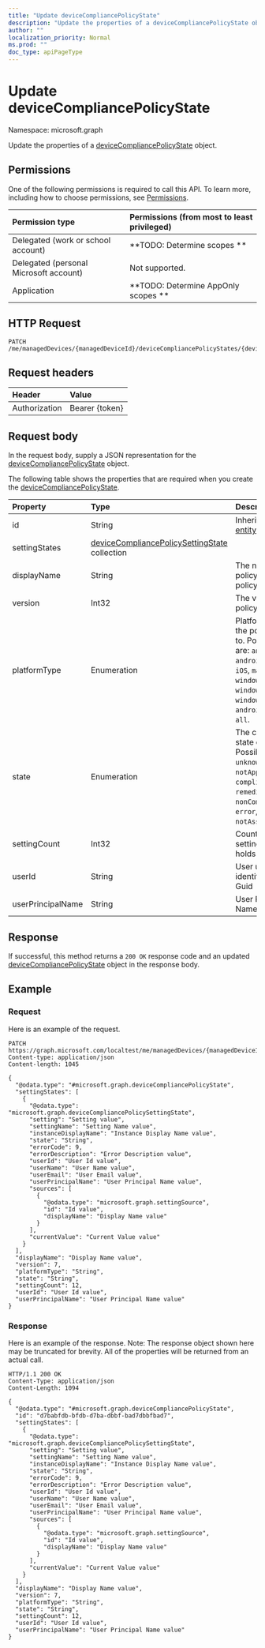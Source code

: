 ```yaml
---
title: "Update deviceCompliancePolicyState"
description: "Update the properties of a deviceCompliancePolicyState object."
author: ""
localization_priority: Normal
ms.prod: ""
doc_type: apiPageType
---
```


# Update deviceCompliancePolicyState

Namespace: microsoft.graph

Update the properties of a [deviceCompliancePolicyState](../resources/devicecompliancepolicystate.md) object.

## Permissions
One of the following permissions is required to call this API. To learn more, including how to choose permissions, see [Permissions](/concepts/permissions-reference.md).

|Permission type|Permissions (from most to least privileged)|
|:---|:---|
|Delegated (work or school account)|**TODO: Determine scopes **|
|Delegated (personal Microsoft account)|Not supported.|
|Application|**TODO: Determine AppOnly scopes **|

## HTTP Request
<!-- {
  "blockType": "ignored"
}
-->
``` http
PATCH /me/managedDevices/{managedDeviceId}/deviceCompliancePolicyStates/{deviceCompliancePolicyStateId}
```

## Request headers
|Header|Value|
|:---|:---|
|Authorization|Bearer {token}|

## Request body
In the request body, supply a JSON representation for the [deviceCompliancePolicyState](../resources/devicecompliancepolicystate.md) object.

The following table shows the properties that are required when you create the [deviceCompliancePolicyState](../resources/devicecompliancepolicystate.md).

|Property|Type|Description|
|:---|:---|:---|
|id|String| Inherited from [entity](../resources/entity.md)|
|settingStates|[deviceCompliancePolicySettingState](../resources/devicecompliancepolicysettingstate.md) collection||
|displayName|String|The name of the policy for this policyBase|
|version|Int32|The version of the policy|
|platformType|Enumeration|Platform type that the policy applies to. Possible values are: `android`, `androidForWork`, `iOS`, `macOS`, `windowsPhone81`, `windows81AndLater`, `windows10AndLater`, `androidWorkProfile`, `all`.|
|state|Enumeration|The compliance state of the policy. Possible values are: `unknown`, `notApplicable`, `compliant`, `remediated`, `nonCompliant`, `error`, `conflict`, `notAssigned`.|
|settingCount|Int32|Count of how many setting a policy holds|
|userId|String|User unique identifier, must be Guid|
|userPrincipalName|String|User Principal Name|



## Response
If successful, this method returns a `200 OK` response code and an updated [deviceCompliancePolicyState](../resources/devicecompliancepolicystate.md) object in the response body.

## Example

### Request
Here is an example of the request.
<!-- {
  "blockType": "request",
  "name": "update_devicecompliancepolicystate"
}
-->
``` http
PATCH https://graph.microsoft.com/localtest/me/managedDevices/{managedDeviceId}/deviceCompliancePolicyStates/{deviceCompliancePolicyStateId}
Content-type: application/json
Content-length: 1045

{
  "@odata.type": "#microsoft.graph.deviceCompliancePolicyState",
  "settingStates": [
    {
      "@odata.type": "microsoft.graph.deviceCompliancePolicySettingState",
      "setting": "Setting value",
      "settingName": "Setting Name value",
      "instanceDisplayName": "Instance Display Name value",
      "state": "String",
      "errorCode": 9,
      "errorDescription": "Error Description value",
      "userId": "User Id value",
      "userName": "User Name value",
      "userEmail": "User Email value",
      "userPrincipalName": "User Principal Name value",
      "sources": [
        {
          "@odata.type": "microsoft.graph.settingSource",
          "id": "Id value",
          "displayName": "Display Name value"
        }
      ],
      "currentValue": "Current Value value"
    }
  ],
  "displayName": "Display Name value",
  "version": 7,
  "platformType": "String",
  "state": "String",
  "settingCount": 12,
  "userId": "User Id value",
  "userPrincipalName": "User Principal Name value"
}
```

### Response
Here is an example of the response. Note: The response object shown here may be truncated for brevity. All of the properties will be returned from an actual call.
<!-- {
  "blockType": "response",
  "truncated": true
}
-->
``` http
HTTP/1.1 200 OK
Content-Type: application/json
Content-Length: 1094

{
  "@odata.type": "#microsoft.graph.deviceCompliancePolicyState",
  "id": "d7babfdb-bfdb-d7ba-dbbf-bad7dbbfbad7",
  "settingStates": [
    {
      "@odata.type": "microsoft.graph.deviceCompliancePolicySettingState",
      "setting": "Setting value",
      "settingName": "Setting Name value",
      "instanceDisplayName": "Instance Display Name value",
      "state": "String",
      "errorCode": 9,
      "errorDescription": "Error Description value",
      "userId": "User Id value",
      "userName": "User Name value",
      "userEmail": "User Email value",
      "userPrincipalName": "User Principal Name value",
      "sources": [
        {
          "@odata.type": "microsoft.graph.settingSource",
          "id": "Id value",
          "displayName": "Display Name value"
        }
      ],
      "currentValue": "Current Value value"
    }
  ],
  "displayName": "Display Name value",
  "version": 7,
  "platformType": "String",
  "state": "String",
  "settingCount": 12,
  "userId": "User Id value",
  "userPrincipalName": "User Principal Name value"
}
```

